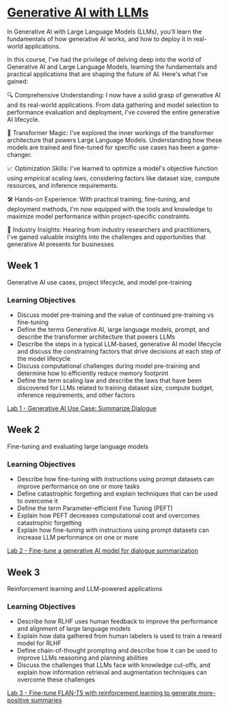 # [Generative AI with LLMs](https://www.deeplearning.ai/courses/generative-ai-with-llms/)

In Generative AI with Large Language Models (LLMs), you’ll learn the fundamentals of how generative AI works, and how to deploy it in real-world applications.

In this course, I've had the privilege of delving deep into the world of Generative AI and Large Language Models, learning the fundamentals and practical applications that are shaping the future of AI. Here's what I've gained:

🔍 Comprehensive Understanding: I now have a solid grasp of generative AI and its real-world applications. From data gathering and model selection to performance evaluation and deployment, I've covered the entire generative AI lifecycle.

🤖 Transformer Magic: I've explored the inner workings of the transformer architecture that powers Large Language Models. Understanding how these models are trained and fine-tuned for specific use cases has been a game-changer.

📈 Optimization Skills: I've learned to optimize a model's objective function using empirical scaling laws, considering factors like dataset size, compute resources, and inference requirements.

🛠️ Hands-on Experience: With practical training, fine-tuning, and deployment methods, I'm now equipped with the tools and knowledge to maximize model performance within project-specific constraints.

🌟 Industry Insights: Hearing from industry researchers and practitioners, I've gained valuable insights into the challenges and opportunities that generative AI presents for businesses

## Week 1
Generative AI use cases, project lifecycle, and model pre-training

### Learning Objectives
- Discuss model pre-training and the value of continued pre-training vs fine-tuning
- Define the terms Generative AI, large language models, prompt, and describe the transformer architecture that powers LLMs
- Describe the steps in a typical LLM-based, generative AI model lifecycle and discuss the constraining factors that drive decisions at each step of the model lifecycle
- Discuss computational challenges during model pre-training and determine how to efficiently reduce memory footprint
- Define the term scaling law and describe the laws that have been discovered for LLMs related to training dataset size, compute budget, inference requirements, and other factors

[Lab 1 - Generative AI Use Case: Summarize Dialogue](https://github.com/rkuma18/AI-ML/blob/main/Generative-AI-with-%20LLMs/Lab_1_summarize_dialogue.ipynb)



## Week 2
Fine-tuning and evaluating large language models

### Learning Objectives
- Describe how fine-tuning with instructions using prompt datasets can improve performance on one or more tasks
- Define catastrophic forgetting and explain techniques that can be used to overcome it
- Define the term Parameter-efficient Fine Tuning (PEFT)
- Explain how PEFT decreases computational cost and overcomes catastrophic forgetting
- Explain how fine-tuning with instructions using prompt datasets can increase LLM performance on one or more 

[Lab 2 - Fine-tune a generative AI model for dialogue summarization](https://github.com/rkuma18/AI-ML/blob/main/Generative-AI-with-%20LLMs/Lab_2_fine_tune_generative_ai_model.ipynb)


## Week 3
Reinforcement learning and LLM-powered applications

### Learning Objectives
- Describe how RLHF uses human feedback to improve the performance and alignment of large language models
- Explain how data gathered from human labelers is used to train a reward model for RLHF
- Define chain-of-thought prompting and describe how it can be used to improve LLMs reasoning and planning abilities
- Discuss the challenges that LLMs face with knowledge cut-offs, and explain how information retrieval and augmentation techniques can overcome these challenges

[Lab 3 - Fine-tune FLAN-T5 with reinforcement learning to generate more-positive summaries](https://github.com/rkuma18/AI-ML/blob/main/Generative-AI-with-%20LLMs/Lab_3_fine_tune_model_to_detoxify_summaries.ipynb)
